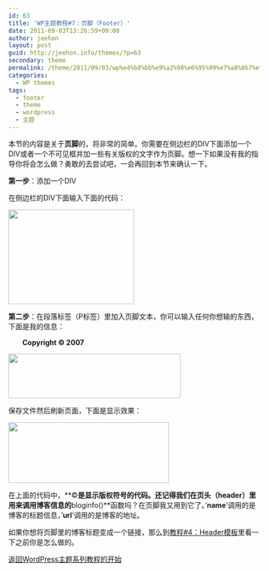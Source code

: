 ```yaml
---
id: 63
title: 'WP主题教程#7：页脚（Footer）'
date: 2011-09-03T13:26:59+00:00
author: jeehon
layout: post
guid: http://jeehon.info/themes/?p=63
secondary: theme
permalink: /theme/2011/09/03/wp%e4%b8%bb%e9%a2%98%e6%95%99%e7%a8%8b7%ef%bc%9a%e9%a1%b5%e8%84%9a%ef%bc%88footer%ef%bc%89/
categories:
  - WP themes
tags:
  - footer
  - theme
  - wordpress
  - 主题
---
```

本节的内容是关于**页脚**的，将非常的简单。你需要在侧边栏的DIV下面添加一个DIV或者一个不可见框并加一些有关版权的文字作为页脚。想一下如果没有我的指导你将会怎么做？勇敢的去尝试吧，一会再回到本节来确认一下。

**第一步**：添加一个DIV

在侧边栏的DIV下面输入下面的代码：
  
<strong style="margin-left:2em;"><div id=”footer”></strong>**</div>**
  
[<img src="http://jeehon.info/log/files/2011/08/add-footer.gif" alt="" title="add-footer" width="251" height="189" class="aligncenter size-full wp-image-846" />](http://jeehon.info/log/files/2011/08/add-footer.gif)

**第二步**：在段落标签（P标签）里加入页脚文本，你可以输入任何你想输的东西，下面是我的信息：
  
<strong style="margin-left:2em;"><p>Copyright &#169; 2007 <?php bloginfo(‘name’); ?></p></strong>
  
[<img src="http://jeehon.info/log/files/2011/08/add-footer-text.gif" alt="" title="add-footer-text" width="344" height="89" class="aligncenter size-full wp-image-847" />](http://jeehon.info/log/files/2011/08/add-footer-text.gif)
  
保存文件然后刷新页面，下面是显示效果：
  
[<img src="http://jeehon.info/log/files/2011/08/footer.gif" alt="" title="footer" width="321" height="121" class="aligncenter size-full wp-image-848" />](http://jeehon.info/log/files/2011/08/footer.gif)

在上面的代码中，**&#169;**是显示版权符号的代码。还记得我们在页头（header）里用来调用博客信息的**bloginfo()**函数吗？在页脚我又用到它了。’**name**’调用的是博客的标题信息，’**url**’调用的是博客的地址。

如果你想将页脚里的博客标题变成一个链接，那么到[教程#4：Header模板](http://jeehon.info/log/2011/08/09/wp%E4%B8%BB%E9%A2%98%E6%95%99%E7%A8%8B-4%EF%BC%9Aheader%E6%A8%A1%E6%9D%BF/)里看一下之前你是怎么做的。

[返回WordPress主题系列教程的开始](http://jeehon.info/themes/)